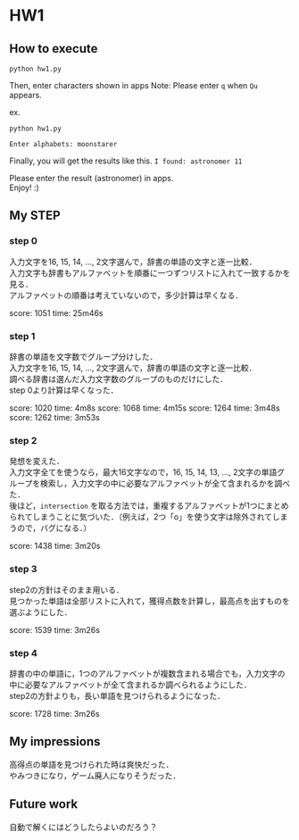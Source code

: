 # HW1

## How to execute

`python hw1.py`  

Then, enter characters shown in apps
Note: Please enter `q` when `Qu` appears.  

ex. 
```
python hw1.py 

Enter alphabets: moonstarer
```
Finally, you will get the results like this. 
`I found: astronomer 11`

Please enter the result (astronomer) in apps.  
Enjoy! :)

## My STEP

### step 0
入力文字を16, 15, 14, ..., 2文字選んで，辞書の単語の文字と逐一比較．  
入力文字も辞書もアルファベットを順番に一つずつリストに入れて一致するかを見る．  
アルファベットの順番は考えていないので，多少計算は早くなる．  

score: 1051 time: 25m46s

### step 1
辞書の単語を文字数でグループ分けした．  
入力文字を16, 15, 14, ..., 2文字選んで，辞書の単語の文字と逐一比較．  
調べる辞書は選んだ入力文字数のグループのものだけにした．  
step 0より計算は早くなった．  

score: 1020 time: 4m8s
score: 1068 time: 4m15s
score: 1264 time: 3m48s
score: 1262 time: 3m53s

### step 2
発想を変えた．  
入力文字全てを使うなら，最大16文字なので，16, 15, 14, 13, ..., 2文字の単語グループを検索し，入力文字の中に必要なアルファベットが全て含まれるかを調べた．    
後ほど，`intersection` を取る方法では，重複するアルファベットが1つにまとめられてしまうことに気づいた．（例えば，2つ「o」を使う文字は除外されてしまうので，バグになる．）  

score: 1438 time: 3m20s

### step 3
step2の方針はそのまま用いる．  
見つかった単語は全部リストに入れて，獲得点数を計算し，最高点を出すものを選ぶようにした．  

score: 1539 time: 3m26s

### step 4
辞書の中の単語に，1つのアルファベットが複数含まれる場合でも，入力文字の中に必要なアルファベットが全て含まれるか調べられるようにした．  
step2の方針よりも，長い単語を見つけられるようになった．  

score: 1728 time: 3m26s

## My impressions

高得点の単語を見つけられた時は爽快だった．  
やみつきになり，ゲーム廃人になりそうだった．  

## Future work

自動で解くにはどうしたらよいのだろう？